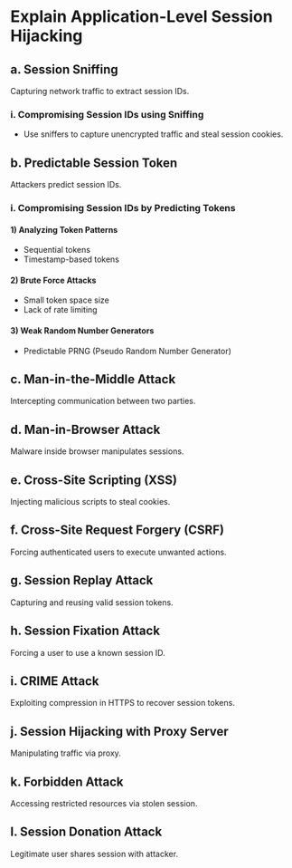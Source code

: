 # Explain Application-Level Session Hijacking

## a. Session Sniffing
Capturing network traffic to extract session IDs.

### i. Compromising Session IDs using Sniffing
- Use sniffers to capture unencrypted traffic and steal session cookies.

## b. Predictable Session Token
Attackers predict session IDs.

### i. Compromising Session IDs by Predicting Tokens
#### 1) Analyzing Token Patterns
- Sequential tokens
- Timestamp-based tokens

#### 2) Brute Force Attacks
- Small token space size
- Lack of rate limiting

#### 3) Weak Random Number Generators
- Predictable PRNG (Pseudo Random Number Generator)

## c. Man-in-the-Middle Attack
Intercepting communication between two parties.

## d. Man-in-Browser Attack
Malware inside browser manipulates sessions.

## e. Cross-Site Scripting (XSS)
Injecting malicious scripts to steal cookies.

## f. Cross-Site Request Forgery (CSRF)
Forcing authenticated users to execute unwanted actions.

## g. Session Replay Attack
Capturing and reusing valid session tokens.

## h. Session Fixation Attack
Forcing a user to use a known session ID.

## i. CRIME Attack
Exploiting compression in HTTPS to recover session tokens.

## j. Session Hijacking with Proxy Server
Manipulating traffic via proxy.

## k. Forbidden Attack
Accessing restricted resources via stolen session.

## l. Session Donation Attack
Legitimate user shares session with attacker.
